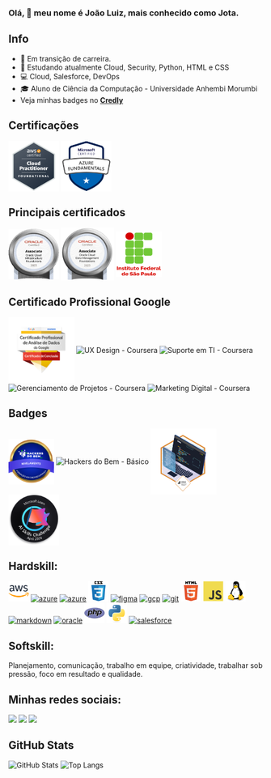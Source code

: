 ### Olá, 👋 meu nome é João Luiz, mais conhecido como Jota.

## Info
- 💫 Em transição de carreira.
- 🌱 Estudando atualmente Cloud, Security, Python, HTML e CSS
- 💻 Cloud, Salesforce, DevOps
- 🎓 Aluno de Ciência da Computação - Universidade Anhembi Morumbi
- Veja minhas badges no <b>[Credly](https://www.credly.com/users/joaoluizbr/badges)</b>

## Certificações
<div style="display: inline_block">
          <img align="center" alt="AWS Cloud Practitioner" height="100" width="100" src="https://github.com/JoaoLuizDev/JoaoLuizDev/blob/main/.github/assets/aws.png">
          <img align="center" alt="AZ-900" height="100" width="100" src="https://github.com/JoaoLuizDev/JoaoLuizDev/blob/main/.github/assets/az-900.png">
</div>
          
## Principais certificados
<div style="display: inline_block">
          <img align="center" alt="OCI Foundation Associate" height="100" width="100" src="https://github.com/JoaoLuizDev/JoaoLuizDev/blob/main/.github/assets/Oracle%20Cloud%20Infrastructure%202023%20Certified%20Foundations%20Associate.png">
          <img align="center" alt="Oracle Cloud Data Management 2023 Certified Foundations Associate" height="105" width="105" src="https://github.com/JoaoLuizDev/JoaoLuizDev/blob/main/.github/assets/37hr8ds3.png">
          <img align="center" alt="Curso Huawei - IFSP" height="90" width="90" src="https://github.com/JoaoLuizDev/JoaoLuizDev/blob/main/.github/assets/ifsp-instituto-federal-de-educacao-ciencia-e-tecnologia-de-sao-paulo.png" > 
</div>

## Certificado Profissional Google
<div>
          <img align="center" alt="Google Análise de Dados" height="130" width="130" src="https://github.com/JoaoLuizDev/JoaoLuizDev/blob/main/.github/assets/image.png">
          <img align="center" alt="UX Design - Coursera" height="130" width="130" src="https://images.credly.com/size/340x340/images/7f90b198-4603-44e4-b5ab-13bd354df3e4/image.png">
          <img align="center" alt="Suporte em TI - Coursera" height="130" width="130" src="https://images.credly.com/size/340x340/images/0ab768d9-dda0-439e-aeef-edfa6e0f3579/image.png">
          <img align="center" alt="Gerenciamento de Projetos - Coursera" height="130" width="130" src="https://images.credly.com/images/bfc50d7c-7fc4-4d19-9301-7a2d30b81c87/image.png">
          <img align="center" alt="Marketing Digital - Coursera" height="130" width="130" src="https://images.credly.com/size/340x340/images/3772342b-0da9-468b-aa4e-9c0a9e9f00a6/image.png">
</div>


## Badges
<div style="display: inline_block">
          <img align="center" alt="Hackers do Bem - Nivelamento" height="90" width="90" src="https://github.com/JoaoLuizDev/JoaoLuizDev/blob/main/.github/assets/Nivelamento.png">  
          <img align="center" alt="Hackers do Bem - Básico" height="90" width="90" src="https://github.com/JoaoLuizDev/JoaoLuizDev/blob/main/.github/assets/B%C3%A1sico.png">  
          <img align="center" alt="Google Análise de Dados" height="130" width="130" src="https://github.com/JoaoLuizDev/JoaoLuizDev/blob/main/.github/assets/badge-challenge-decodificador.png">
          <img  align="center" alt="AI Skills Challenge 2024" height="100" width="100" src="https://github.com/JoaoLuizDev/JoaoLuizDev/blob/main/.github/assets/9dcadebe-400a-405c-878c-e53ae55fe3a2.png">
</div>

          
## Hardskill:
<div>
<p align="left"> 
          <a href="https://aws.amazon.com" target="_blank" rel="noreferrer"><img src="https://raw.githubusercontent.com/devicons/devicon/master/icons/amazonwebservices/amazonwebservices-original-wordmark.svg" alt="aws" width="40" height="40"/></a>
          <a href="https://azure.microsoft.com/en-in/" target="_blank" rel="noreferrer"><img src="https://www.vectorlogo.zone/logos/microsoft_azure/microsoft_azure-icon.svg" alt="azure" width="40" height="40"/></a> 
          <a href="https://www.canva.com/pt_br/" target="_blank" rel="noreferrer"><img src="https://cdn.jsdelivr.net/gh/devicons/devicon/icons/canva/canva-original.svg" alt="azure" width="40" height="40"/></a>
          <a href="https://www.w3schools.com/css/" target="_blank" rel="noreferrer"><img src="https://raw.githubusercontent.com/devicons/devicon/master/icons/css3/css3-original-wordmark.svg" alt="css3" width="40" height="40"/></a> 
          <a href="https://www.figma.com/" target="_blank" rel="noreferrer"><img src="https://www.vectorlogo.zone/logos/figma/figma-icon.svg" alt="figma" width="40" height="40"/></a> 
          <a href="https://cloud.google.com" target="_blank" rel="noreferrer"> <img src="https://www.vectorlogo.zone/logos/google_cloud/google_cloud-icon.svg" alt="gcp" width="40" height="40"/></a> 
          <a href="https://git-scm.com/" target="_blank" rel="noreferrer"><img src="https://www.vectorlogo.zone/logos/git-scm/git-scm-icon.svg" alt="git" width="40" height="40"/></a> 
          <a href="https://www.w3.org/html/" target="_blank" rel="noreferrer"> 
<img src="https://raw.githubusercontent.com/devicons/devicon/master/icons/html5/html5-original-wordmark.svg" alt="html5" width="40" height="40"/></a> 
          <a href="https://developer.mozilla.org/en-US/docs/Web/JavaScript" target="_blank" rel="noreferrer"><img src="https://raw.githubusercontent.com/devicons/devicon/master/icons/javascript/javascript-original.svg" alt="javascript" width="40" height="40"/></a> 
          <a href="https://www.linux.org/" target="_blank" rel="noreferrer"><img src="https://raw.githubusercontent.com/devicons/devicon/master/icons/linux/linux-original.svg" alt="linux" width="40" height="40"/></a> 
          <a href="https://www.oracle.com/br/" target="_blank" rel="noreferrer"><img src="https://img.shields.io/badge/Markdown-000000?style=for-the-badge&logo=markdown&logoColor=white" alt="markdown" width="80" height="40"/></a> 
          <a href="https://daringfireball.net/projects/markdown/" target="_blank" rel="noreferrer"><img src="https://cdn.jsdelivr.net/gh/devicons/devicon/icons/oracle/oracle-original.svg" alt="oracle" width="70" height="50"/></a>
          <a href="https://www.php.net" target="_blank" rel="noreferrer"><img src="https://raw.githubusercontent.com/devicons/devicon/master/icons/php/php-original.svg" alt="php" width="40" height="40"/></a>
          <a href="https://www.python.org" target="_blank" rel="noreferrer"><img src="https://raw.githubusercontent.com/devicons/devicon/master/icons/python/python-original.svg" alt="python" width="40" height="40"/></a>
          <a href="https://www.salesforce.com/br/" target="_blank" rel="noreferrer"> <img src="https://cdn.jsdelivr.net/gh/devicons/devicon/icons/salesforce/salesforce-original.svg" alt="salesforce" width="50" height="50"/></a>
</div>

## Softskill:
Planejamento, comunicação, trabalho em equipe, criatividade, trabalhar sob pressão, foco em resultado e qualidade.

## Minhas redes sociais:
 
<div>  
  <a href="mailto:joaoluizcienciacomp@gmail.com"><img src="https://img.shields.io/badge/Gmail-D14836?style=for-the-badge&logo=gmail&logoColor=white"></a>
  <a href="https://www.linkedin.com/in/joaoluizbr" target="_blank"><img src="https://img.shields.io/badge/-LinkedIn-%230077B5?style=for-the-badge&logo=linkedin&logoColor=white" target="_blank"></a> 
  <a href="https://medium.com/@joaoluizcienciacomp"><img src="https://img.shields.io/badge/Medium-12100E?style=for-the-badge&logo=medium&logoColor=white" target="_blank"></a>
</div>

## GitHub Stats
![GitHub Stats](https://github-readme-stats.vercel.app/api?username=JoaoLuizDev&theme=transparent&bg_color=000&border_color=30A3DC&show_icons=true&icon_color=30A3DC&title_color=E94D5F&text_color=FFF)
![Top Langs](https://github-readme-stats-git-masterrstaa-rickstaa.vercel.app/api/top-langs/?username=JoaoLuizDev&layout=compact&bg_color=000&border_color=30A3DC&title_color=E94D5F&text_color=FFF)



